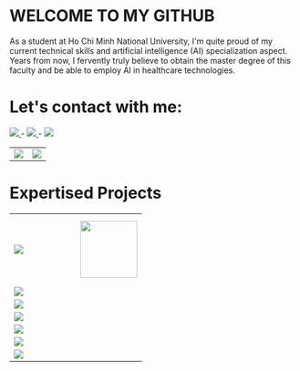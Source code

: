 # WELCOME TO MY GITHUB
As a student at Ho Chi Minh National University, I'm quite proud of my current technical skills and artificial intelligence (AI) specialization aspect. Years from now, I fervently truly believe to obtain the master degree of this faculty and be able to employ AI in healthcare technologies.<br>

# Let's contact with me:

<a href="https://www.facebook.com/profile.php?id=100091778170480">
   <img src="https://img.shields.io/badge/Facebook-6499E9?logo=facebook&logoColor=white">
</a>
<span> - </span>
<a href="https://www.linkedin.com/in/duy-thinh-nguyen-a30145266/">
   <img src="https://img.shields.io/badge/Linkedin-12486B?logo=linkedin&logoColor=white">
</a>
<span> - </span>
<a href="https://famous-antique-470.notion.site/Computer-Science-9352447c180e4afcbcb487332ee59a1d">
   <img src="https://img.shields.io/badge/Notion-191717?logo=notion&logoColor=white">
</a>




<table width="100%", style="border: none;">
 <tr>
   <td width="50%">
     <img src="https://github-readme-stats-git-masterrstaa-rickstaa.vercel.app/api?username=thinhsuy&show_icons=true&theme=dracula&rank_icon=github"/>
   </td>
   
   <td width="50%">
    
   <img src="https://github-readme-stats.vercel.app/api/top-langs/?username=thinhsuy&langs_count=2"/>
    
   </td>
 </tr>
</table>


# Expertised Projects


<table width="100%">
 <tr>
   <td width="50%">

<a href="https://github.com/thinhsuy/HumanGestureDetection_ObjectDetection/">
  <!-- Change the `github-readme-stats.anuraghazra1.vercel.app` to `github-readme-stats.vercel.app`  -->
  <img align="center" src="https://github-readme-stats.anuraghazra1.vercel.app/api/pin/?username=thinhsuy&repo=HumanGestureDetection_ObjectDetection&theme=radical" />
</a>

   </td>
   
   <td width="50%">

<p href="https://github.com/thinhsuy/HumanGestureDetection_ObjectDetection/" style="font-size: 10px; font-style: unset; text-color: white;">
  <img height="100px" src="https://repository-images.githubusercontent.com/264818686/c9bae91d-ad2d-491c-876f-b6948f1a7c66">
</p>

   </td>
 </tr>


  <tr>
   <td width="50%">

<a href="https://github.com/thinhsuy/SpaceshipLanding_ReinforcementLearning_DeepQLearning/">
  <!-- Change the `github-readme-stats.anuraghazra1.vercel.app` to `github-readme-stats.vercel.app`  -->
  <img align="center" src="https://github-readme-stats.anuraghazra1.vercel.app/api/pin/?username=thinhsuy&repo=SpaceshipLanding_ReinforcementLearning_DeepQLearning&theme=merko" />
</a>

   </td>
   
   <td width="50%">


   </td>
 </tr>
 
 <tr>
   <td width="50%">
   
<a href="https://github.com/thinhsuy/ProManager_Android_App/">
  <!-- Change the `github-readme-stats.anuraghazra1.vercel.app` to `github-readme-stats.vercel.app`  -->
  <img align="center" src="https://github-readme-stats.anuraghazra1.vercel.app/api/pin/?username=thinhsuy&repo=ProManager_Android_App&theme=merko" />
</a>

   </td>
 </tr>


  <tr>
   <td width="50%">

<a href="https://github.com/thinhsuy/InstrusionWarninig_HealthcarePerspective">
  <!-- Change the `github-readme-stats.anuraghazra1.vercel.app` to `github-readme-stats.vercel.app`  -->
  <img align="center" src="https://github-readme-stats.anuraghazra1.vercel.app/api/pin/?username=thinhsuy&repo=InstrusionWarninig_HealthcarePerspective&theme=dracula" />
</a>

   </td>
 </tr>


  <tr>
   <td width="50%">

<a href="https://github.com/thinhsuy/MapReduceAndMining_HDFS/">
  <!-- Change the `github-readme-stats.anuraghazra1.vercel.app` to `github-readme-stats.vercel.app`  -->
  <img align="center" src="https://github-readme-stats.anuraghazra1.vercel.app/api/pin/?username=thinhsuy&repo=MapReduceAndMining_HDFS&theme=gruvbox" />
</a>

   </td>
 </tr>


  <tr>
   <td width="50%">

<a href="https://github.com/thinhsuy/SoundCloud_Exploration_DataScience/">
  <!-- Change the `github-readme-stats.anuraghazra1.vercel.app` to `github-readme-stats.vercel.app`  -->
  <img align="center" src="https://github-readme-stats.anuraghazra1.vercel.app/api/pin/?username=thinhsuy&repo=SoundCloud_Exploration_DataScience&theme=dark" />
</a>

   </td>
 </tr>


  <tr>
   <td width="50%">

<a href="https://github.com/thinhsuy/MortalKumbat_PyGame2D_Game/">
  <!-- Change the `github-readme-stats.anuraghazra1.vercel.app` to `github-readme-stats.vercel.app`  -->
  <img align="center" src="https://github-readme-stats.anuraghazra1.vercel.app/api/pin/?username=thinhsuy&repo=MortalKumbat_PyGame2D_Game&theme=dracula" />
</a>


   </td>
 </tr>
 
</table>
























